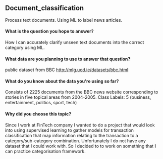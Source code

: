 Document_classification 
--------------------------------------------------------------------------------------------------------------------------

 Process text documents. Using ML to label news articles. 

#### What is the question you hope to answer? 

How I can accurately clarify unseen text documents into the correct category using ML. 

#### What data are you planning to use to answer that question?

public dataset from BBC http://mlg.ucd.ie/datasets/bbc.html 

#### What do you know about the data you're using so far?

Consists of 2225 documents from the BBC news website corresponding to stories in five topical areas from 2004-2005.
Class Labels: 5 (business, entertainment, politics, sport, tech)

#### Why did you choose this topic?

Since I work at FinTech company I wanted to do a project that would look into using supervised learning to gather models for transaction classification that map information relating to the transaction to a category/sub-category combination.
Unfortunately I do not have any dataset that I could work with. So I decided to to work on something that I can practice categorisation framework. 

